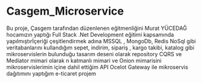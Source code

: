 # Casgem_Microservice

Bu proje, Çasgem tarafından düzenlenen eğitmenliğini Murat YÜCEDAĞ hocamızın yaptığı Full Stack .Net Development eğitimi kapsamında yapılmıştırİçeriği çeşitlendirmek adına MSSQL , MongoDb, Redis NoSql gibi
veritabanlarını kullandığım sepet, indirim, sipariş , kargo takibi, katalog
gibi mikroservislerin bulunduğu tasarım deseni olarak repository CQRS ve
Mediator mimari olarak n katmanlı mimari ve Onion mimarisini
mikroservislerimin içine dahil ettiğim API Ocelot Gateway ile mikroservis
dağıtımını yaptığım e-ticaret projem
